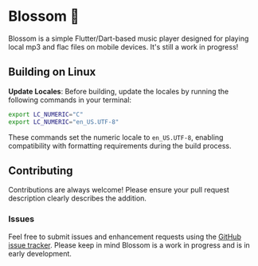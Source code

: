 
# Blossom 🌸

Blossom is a simple Flutter/Dart-based music player designed for playing local mp3 and flac files on mobile devices. It's still a work in progress!

## Building on Linux
**Update Locales**:
   Before building, update the locales by running the following commands in your terminal:
   ```bash
   export LC_NUMERIC="C"
   export LC_NUMERIC="en_US.UTF-8"
   ```

   These commands set the numeric locale to `en_US.UTF-8`, enabling compatibility with formatting requirements during the build process.

## Contributing

Contributions are always welcome! Please ensure your pull request description clearly describes the addition.

### Issues

Feel free to submit issues and enhancement requests using the [GitHub issue tracker](https://github.com/yourusername/blossom/issues).
Please keep in mind Blossom is a work in progress and is in early development.
